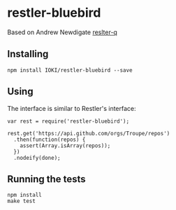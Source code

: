 restler-bluebird
=========

Based on Andrew Newdigate [reslter-q](https://github.com/troupe/restler-q)

Installing
-----------------

    npm install IOKI/restler-bluebird --save

Using
-----------------

The interface is similar to Restler's interface:

    var rest = require('restler-bluebird');

    rest.get('https://api.github.com/orgs/Troupe/repos')
      .then(function(repos) {
        assert(Array.isArray(repos));
      })
      .nodeify(done);

Running the tests
-----------------

    npm install
    make test
